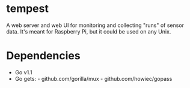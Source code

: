 tempest
=======

A web server and web UI for monitoring and collecting "runs" of sensor data.
It's meant for Raspberry Pi, but it could be used on any Unix.


Dependencies
========================

- Go v1.1
- Go gets:
        - github.com/gorilla/mux
        - github.com/howiec/gopass

